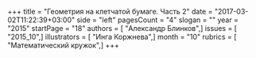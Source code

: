 +++
title = "Геометрия на клетчатой бумаге. Часть 2"
date = "2017-03-02T11:22:39+03:00"
side = "left"
pagesCount = "4"
slogan = ""
year = "2015"
startPage = "18"
authors = [ "Александр Блинков",]
issues = [ "2015_10",]
illustrators = [ "Инга Коржнева",]
month = "10"
rubrics = [ "Математический кружок",]
+++
